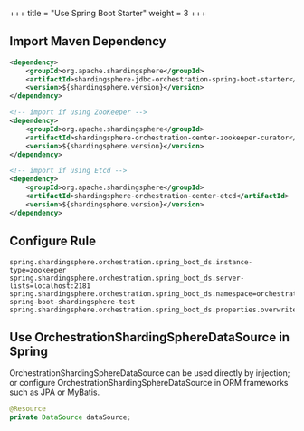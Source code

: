 +++
title = "Use Spring Boot Starter"
weight = 3
+++

## Import Maven Dependency

```xml
<dependency>
    <groupId>org.apache.shardingsphere</groupId>
    <artifactId>shardingsphere-jdbc-orchestration-spring-boot-starter</artifactId>
    <version>${shardingsphere.version}</version>
</dependency>

<!-- import if using ZooKeeper -->
<dependency>
    <groupId>org.apache.shardingsphere</groupId>
    <artifactId>shardingsphere-orchestration-center-zookeeper-curator</artifactId>
    <version>${shardingsphere.version}</version>
</dependency>

<!-- import if using Etcd -->
<dependency>
    <groupId>org.apache.shardingsphere</groupId>
    <artifactId>shardingsphere-orchestration-center-etcd</artifactId>
    <version>${shardingsphere.version}</version>
</dependency>
```

## Configure Rule

```properties
spring.shardingsphere.orchestration.spring_boot_ds.instance-type=zookeeper
spring.shardingsphere.orchestration.spring_boot_ds.server-lists=localhost:2181
spring.shardingsphere.orchestration.spring_boot_ds.namespace=orchestration-spring-boot-shardingsphere-test
spring.shardingsphere.orchestration.spring_boot_ds.properties.overwrite=true
```

## Use OrchestrationShardingSphereDataSource in Spring

OrchestrationShardingSphereDataSource can be used directly by injection; 
or configure OrchestrationShardingSphereDataSource in ORM frameworks such as JPA or MyBatis.

```java
@Resource
private DataSource dataSource;
```
